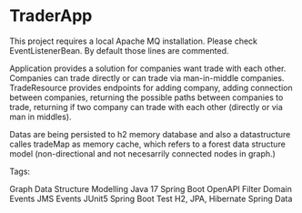 # TraderApp

This project requires a local Apache MQ installation. Please check EventListenerBean. By default those lines are commented.

Application provides a solution for companies want trade with each other. Companies can trade directly or can trade via man-in-middle companies.
TradeResource provides endpoints for adding company, adding connection
between companies, returning the possible paths between companies to trade, returning if two company can trade with each other (directly or via man
in middles).

Datas are being persisted to h2 memory database and also a datastructure
calles tradeMap as memory cache, which refers to a forest data structure
model (non-directional and not necesarrily connected nodes in graph.)

Tags:

Graph Data Structure Modelling
Java 17
Spring Boot
OpenAPI
Filter
Domain Events
JMS Events
JUnit5
Spring Boot Test
H2, JPA, Hibernate
Spring Data
